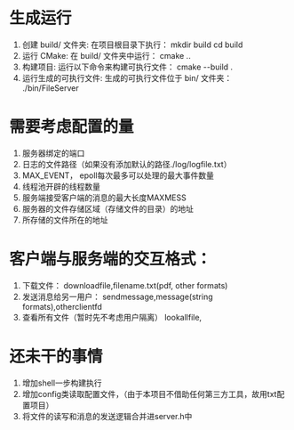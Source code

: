 # 生成运行
1. 创建 build/ 文件夹: 在项目根目录下执行：
mkdir build
cd build
2. 运行 CMake: 在 build/ 文件夹中运行：
cmake ..
3. 构建项目: 运行以下命令来构建可执行文件：
cmake --build .
4. 运行生成的可执行文件: 生成的可执行文件位于 bin/ 文件夹：
./bin/FileServer


# 需要考虑配置的量
1. 服务器绑定的端口
2. 日志的文件路径（如果没有添加默认的路径./log/logfile.txt）
3. MAX_EVENT， epoll每次最多可以处理的最大事件数量
4. 线程池开辟的线程数量
5. 服务端接受客户端的消息的最大长度MAXMESS
6. 服务器的文件存储区域（存储文件的目录）的地址
7. 所存储的文件所在的地址


# 客户端与服务端的交互格式：
1. 下载文件：
   downloadfile,filename.txt(pdf, other formats)
2. 发送消息给另一用户：
   sendmessage,message(string formats),otherclientfd
3. 查看所有文件（暂时先不考虑用户隔离）
   lookallfile,
# 还未干的事情
1. 增加shell一步构建执行
2. 增加config类读取配置文件，（由于本项目不借助任何第三方工具，故用txt配置项目）
3. 将文件的读写和消息的发送逻辑合并进server.h中